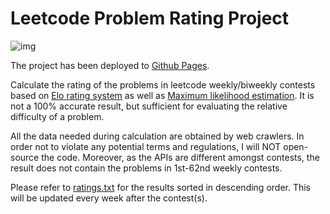 # Leetcode Problem Rating Project

![img](https://fc.dianhsu.top/lc?user=zerotrac2&loc=cn&req=rating)

The project has been deployed to [Github Pages](https://zerotrac.github.io/leetcode_problem_rating/).

Calculate the rating of the problems in leetcode weekly/biweekly contests based on [Elo rating system](https://en.wikipedia.org/wiki/Elo_rating_system) as well as [Maximum likelihood estimation](https://en.wikipedia.org/wiki/Maximum_likelihood_estimation). It is not a 100% accurate result, but sufficient for evaluating the relative difficulty of a problem.

All the data needed during calculation are obtained by web crawlers. In order not to violate any potential terms and regulations, I will NOT open-source the code. Moreover, as the APIs are different amongst contests, the result does not contain the problems in 1st-62nd weekly contests.

Please refer to [ratings.txt](ratings.txt) for the results sorted in descending order. This will be updated every week after the contest(s).
